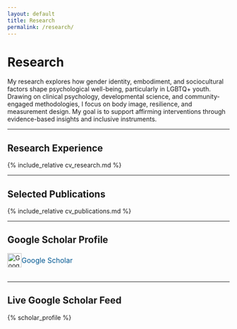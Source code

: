 ```yaml
---
layout: default
title: Research
permalink: /research/
---
```


# Research

My research explores how gender identity, embodiment, and sociocultural factors shape psychological well-being, particularly in LGBTQ+ youth. Drawing on clinical psychology, developmental science, and community-engaged methodologies, I focus on body image, resilience, and measurement design. My goal is to support affirming interventions through evidence-based insights and inclusive instruments.

---

## Research Experience

{% include_relative cv_research.md %}

---

## Selected Publications

{% include_relative cv_publications.md %}

---

## Google Scholar Profile

<div class="scholar-profile" style="margin-bottom: 2rem; display: flex; align-items: center; gap: 0.5rem;">
  <a href="https://scholar.google.com/citations?user=eGQIUA8AAAAJ&hl=en" target="_blank" rel="noopener" aria-label="Samuel Marsán Pérez on Google Scholar" style="display: inline-flex; align-items: center; text-decoration: none;">
    <img src="{{ '/assets/icons/google-scholar.svg' | relative_url }}" alt="Google Scholar icon" class="social-icon" style="height: 32px;" />
    <span style="font-size: 1rem; color: #005792;">Google Scholar</span>
  </a>
</div>

---

## Live Google Scholar Feed

{% scholar_profile %}
